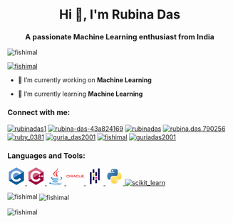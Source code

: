 <h1 align="center">Hi 👋, I'm Rubina Das</h1>
<h3 align="center">A passionate Machine Learning enthusiast from India</h3>

<p align="left"> <img src="https://komarev.com/ghpvc/?username=fishimal&label=Profile%20views&color=0e75b6&style=flat" alt="fishimal" /> </p>

<p align="left"> <a href="https://github.com/ryo-ma/github-profile-trophy"><img src="https://github-profile-trophy.vercel.app/?username=fishimal" alt="fishimal" /></a> </p>

- 🔭 I’m currently working on **Machine Learning**

- 🌱 I’m currently learning **Machine Learning**

<h3 align="left">Connect with me:</h3>
<p align="left">
<a href="https://twitter.com/rubinadas1" target="blank"><img align="center" src="https://raw.githubusercontent.com/rahuldkjain/github-profile-readme-generator/master/src/images/icons/Social/twitter.svg" alt="rubinadas1" height="30" width="40" /></a>
<a href="https://linkedin.com/in/rubina-das-43a824169" target="blank"><img align="center" src="https://raw.githubusercontent.com/rahuldkjain/github-profile-readme-generator/master/src/images/icons/Social/linked-in-alt.svg" alt="rubina-das-43a824169" height="30" width="40" /></a>
<a href="https://kaggle.com/rubinadas" target="blank"><img align="center" src="https://raw.githubusercontent.com/rahuldkjain/github-profile-readme-generator/master/src/images/icons/Social/kaggle.svg" alt="rubinadas" height="30" width="40" /></a>
<a href="https://fb.com/rubina.das.790256" target="blank"><img align="center" src="https://raw.githubusercontent.com/rahuldkjain/github-profile-readme-generator/master/src/images/icons/Social/facebook.svg" alt="rubina.das.790256" height="30" width="40" /></a>
<a href="https://instagram.com/ruby_0381" target="blank"><img align="center" src="https://raw.githubusercontent.com/rahuldkjain/github-profile-readme-generator/master/src/images/icons/Social/instagram.svg" alt="ruby_0381" height="30" width="40" /></a>
<a href="https://www.hackerrank.com/guria_das2001" target="blank"><img align="center" src="https://raw.githubusercontent.com/rahuldkjain/github-profile-readme-generator/master/src/images/icons/Social/hackerrank.svg" alt="guria_das2001" height="30" width="40" /></a>
<a href="https://www.leetcode.com/fishimal" target="blank"><img align="center" src="https://raw.githubusercontent.com/rahuldkjain/github-profile-readme-generator/master/src/images/icons/Social/leet-code.svg" alt="fishimal" height="30" width="40" /></a>
<a href="https://auth.geeksforgeeks.org/user/guriadas2001" target="blank"><img align="center" src="https://raw.githubusercontent.com/rahuldkjain/github-profile-readme-generator/master/src/images/icons/Social/geeks-for-geeks.svg" alt="guriadas2001" height="30" width="40" /></a>
</p>

<h3 align="left">Languages and Tools:</h3>
<p align="left"> <a href="https://www.cprogramming.com/" target="_blank" rel="noreferrer"> <img src="https://raw.githubusercontent.com/devicons/devicon/master/icons/c/c-original.svg" alt="c" width="40" height="40"/> </a> <a href="https://www.w3schools.com/cpp/" target="_blank" rel="noreferrer"> <img src="https://raw.githubusercontent.com/devicons/devicon/master/icons/cplusplus/cplusplus-original.svg" alt="cplusplus" width="40" height="40"/> </a> <a href="https://www.java.com" target="_blank" rel="noreferrer"> <img src="https://raw.githubusercontent.com/devicons/devicon/master/icons/java/java-original.svg" alt="java" width="40" height="40"/> </a> <a href="https://www.oracle.com/" target="_blank" rel="noreferrer"> <img src="https://raw.githubusercontent.com/devicons/devicon/master/icons/oracle/oracle-original.svg" alt="oracle" width="40" height="40"/> </a> <a href="https://pandas.pydata.org/" target="_blank" rel="noreferrer"> <img src="https://raw.githubusercontent.com/devicons/devicon/2ae2a900d2f041da66e950e4d48052658d850630/icons/pandas/pandas-original.svg" alt="pandas" width="40" height="40"/> </a> <a href="https://www.python.org" target="_blank" rel="noreferrer"> <img src="https://raw.githubusercontent.com/devicons/devicon/master/icons/python/python-original.svg" alt="python" width="40" height="40"/> </a> <a href="https://scikit-learn.org/" target="_blank" rel="noreferrer"> <img src="https://upload.wikimedia.org/wikipedia/commons/0/05/Scikit_learn_logo_small.svg" alt="scikit_learn" width="40" height="40"/> </a> </p>

<p><img align="left" src="https://github-readme-stats.vercel.app/api/top-langs?username=fishimal&show_icons=true&locale=en&layout=compact" alt="fishimal" /></p>

<p>&nbsp;<img align="center" src="https://github-readme-stats.vercel.app/api?username=fishimal&show_icons=true&locale=en" alt="fishimal" /></p>

<p><img align="center" src="https://github-readme-streak-stats.herokuapp.com/?user=fishimal&" alt="fishimal" /></p>
